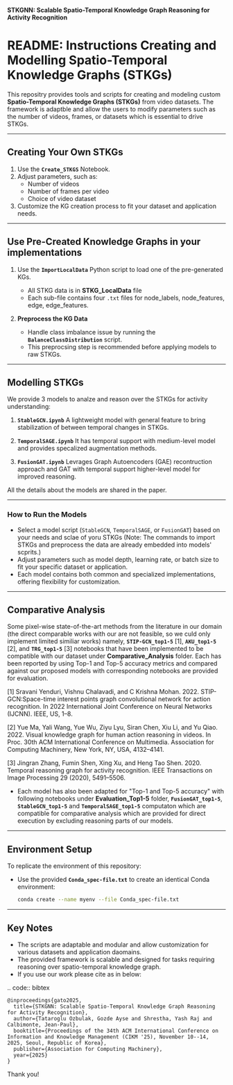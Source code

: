 **STKGNN: Scalable Spatio-Temporal Knowledge Graph Reasoning for Activity Recognition**


# README: Instructions Creating and Modelling Spatio-Temporal Knowledge Graphs (STKGs)
This repositry provides tools and scripts for creating and modeling custom **Spatio-Temporal Knowledge Graphs (STKGs)** from video datasets. The framework is adaptble and allow the users to modify parameters such as the number of videos, frames, or datasets which is essential to drive STKGs.

---
## **Creating Your Own STKGs**
1. Use the **`Create_STKGS`** Notebook.
2. Adjust parameters, such as:
   - Number of videos
   - Number of frames per video
   - Choice of video dataset
3. Customize the KG creation process to fit your dataset and application needs.

---
## **Use Pre-Created Knowledge Graphs in your implementations**
1. Use the **`ImportLocalData`** Python script to load one of the pre-generated KGs. 
   - All STKG data is in **STKG_LocalData** file
   - Each sub-file contains four `.txt` files for node_labels, node_features, edge, edge_features.
   
2. **Preprocess the KG Data**
   - Handle class imbalance issue by running the **`BalanceClassDistribution`** script.
   - This preprocsing step is recommended before applying models to raw STKGs.
   
---
## **Modelling STKGs**
We provide 3 models to analze and reason over the STKGs for activity understanding:
1. **`StableGCN.ipynb`**
   A lightweight model with general feature to bring stabilization of between temporal changes in STKGs.
   
2. **`TemporalSAGE.ipynb`**
   It has temporal support with medium-level model and provides specalized augmentation methods.
   
3. **`FusionGAT.ipynb`**
   Levrages Graph Autoencoders (GAE) recontruction approach and GAT with temporal support higher-level model for improved reasoning.

All the details about the models are shared in the paper.


---
### **How to Run the Models**
- Select a model script (`StableGCN`, `TemporalSAGE`, or `FusionGAT`) based on your needs and sclae of yoru STKGs 
(Note: The commands to import STKGs and preprocess the data are already embedded into models' scprits.)
- Adjust parameters such as model depth, learning rate, or batch size to fit your specific dataset or application.
- Each model contains both common and specialized implementations, offering flexibility for customization.

---
## **Comparative Analysis**
 Some pixel-wise state-of-the-art methods from the literature in our domain (the direct comparable works with our are not feasible, so we culd only implement limited similiar works) namely,  **`STIP-GCN_top1-5`** [1], **`AKU_top1-5`** [2], and **`TRG_top1-5`** [3] notebooks that have been implemented to be compatible with our dataset under **Comparative_Analysis** folder. Each has been reported by using Top-1 and Top-5 accuracy metrics and compared against our proposed models with corresponding notebooks are provided for evaluation.

[1] Sravani Yenduri, Vishnu Chalavadi, and C Krishna Mohan. 2022. STIP-GCN:Space-time interest points graph convolutional network for action recognition. In 2022 International Joint Conference on Neural Networks (IJCNN). IEEE, US, 1–8.

[2] Yue Ma, Yali Wang, Yue Wu, Ziyu Lyu, Siran Chen, Xiu Li, and Yu Qiao. 2022. Visual knowledge graph for human action reasoning in videos. In Proc. 30th ACM International Conference on Multimedia. Association for Computing Machinery, New York, NY, USA, 4132–4141.

[3] Jingran Zhang, Fumin Shen, Xing Xu, and Heng Tao Shen. 2020. Temporal reasoning graph for activity recognition. IEEE Transactions on Image Processing 29 (2020), 5491–5506.

- Each model has also been adapted for "Top-1 and Top-5 accuracy" with following notebooks under **Evaluation_Top1-5** folder, **`FusionGAT_top1-5`**, **`StableGCN_top1-5`** and **`TemporalSAGE_top1-5`** computaton which are compatible for comparative analysis which are provided for direct execution by excluding reasoning parts of our models.

---
## **Environment Setup**
To replicate the environment of this repository:
- Use the provided **`Conda_spec-file.txt`** to create an identical Conda environment:
   ```bash
   conda create --name myenv --file Conda_spec-file.txt
   ```

---
## **Key Notes**
- The scripts are adaptable and modular and allow customization for various datasets and application daomains.
- The provided framework is scalable and designed for tasks requiring reasoning over spatio-temporal knowledge graph.
- If you use our work please cite as in below:

.. code:: bibtex

	@inproceedings{gato2025,
	  title={STKGNN: Scalable Spatio-Temporal Knowledge Graph Reasoning for Activity Recognition},
	  author={Tataroglu Ozbulak, Gozde Ayse and Shrestha, Yash Raj and Calbimonte, Jean-Paul},
	  booktitle={Proceedings of the 34th ACM International Conference on Information and Knowledge Management (CIKM '25), November 10--14, 2025, Seoul, Republic of Korea},
	  publisher={Association for Computing Machinery},
	  year={2025}
	}

Thank you!
